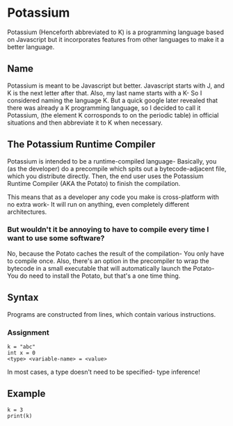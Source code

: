 # Potassium

Potassium (Henceforth abbreviated to K) is a programming language based on
Javascript but it incorporates features from other languages to make it a
better language.

## Name

Potassium is meant to be Javascript but better. Javascript starts with J,
and K is the next letter after that. Also, my last name starts with a K-
So I considered naming the language K. But a quick google later revealed
that there was already a K programming language, so I decided to call it
Potassium, (the element K corrosponds to on the periodic table) in
official situations and then abbreviate it to K when necessary.

## The Potassium Runtime Compiler

Potassium is intended to be a runtime-compiled language- Basically, you
(as the developer) do a precompile which spits out a bytecode-adjacent
file, which you distribute directly. Then, the end user uses the Potassium
Runtime Compiler (AKA the Potato) to finish the compilation.

This means that as a developer any code you make is cross-platform with
no extra work- It will run on anything, even completely different
architectures.

### But wouldn't it be annoying to have to compile every time I want to use some software?

No, because the Potato caches the result of the compilation- You only
have to compile once. Also, there's an option in the precompiler to wrap
the bytecode in a small executable that will automatically launch the
Potato- You do need to install the Potato, but that's a one time thing.

## Syntax

Programs are constructed from lines, which contain various instructions.

### Assignment

```potasssium
k = "abc"
int x = 0
<type> <variable-name> = <value>
```

In most cases, a type doesn't need to be specified- type inference!

## Example

```potassium
k = 3
print(k)
```
